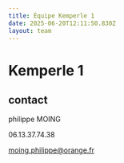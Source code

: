 ```yaml
---
title: Équipe Kemperle 1
date: 2025-06-20T12:11:50.830Z
layout: team
---
```


# Kemperle 1



## contact 

philippe MOING

06.13.37.74.38 

moing.philippe@orange.fr

